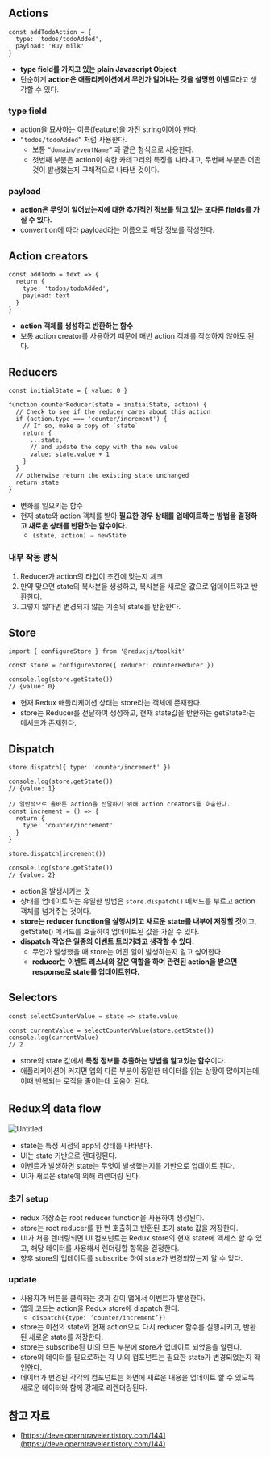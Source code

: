 ## Actions

```tsx
const addTodoAction = {
  type: 'todos/todoAdded',
  payload: 'Buy milk'
}
```

- **type field를 가지고 있는 plain Javascript Object**
- 단순하게 **action은 애플리케이션에서 무언가 일어나는 것을 설명한 이벤트**라고 생각할 수 있다.

### type field

- action을 묘사하는 이름(feature)을 가진 string이어야 한다.
- `“todos/todoAdded”` 처럼 사용한다.
    - 보통 `“domain/eventName”` 과 같은 형식으로 사용한다.
    - 첫번째 부분은 action이 속한 카테고리의 특징을 나타내고, 두번째 부분은 어떤 것이 발생했는지 구체적으로 나타낸 것이다.

### payload

- **action은 무엇이 일어났는지에 대한 추가적인 정보를 담고 있는 또다른 fields를 가질 수 있다.**
- convention에 따라 payload라는 이름으로 해당 정보를 작성한다.

## Action creators

```tsx
const addTodo = text => {
  return {
    type: 'todos/todoAdded',
    payload: text
  }
}
```

- **action 객체를 생성하고 반환하는 함수**
- 보통 action creator를 사용하기 때문에 매번 action 객체를 작성하지 않아도 된다.

## Reducers

```tsx
const initialState = { value: 0 }

function counterReducer(state = initialState, action) {
  // Check to see if the reducer cares about this action
  if (action.type === 'counter/increment') {
    // If so, make a copy of `state`
    return {
      ...state,
      // and update the copy with the new value
      value: state.value + 1
    }
  }
  // otherwise return the existing state unchanged
  return state
}
```

- 변화를 일으키는 함수
- 현재 state와 action 객체를 받아 **필요한 경우 상태를 업데이트하는 방법을 결정하고 새로운 상태를 반환하는 함수이다.**
    - `(state, action) ⇒ newState`

### 내부 작동 방식

1. Reducer가 action의 타입이 조건에 맞는지 체크
2. 만약 맞으면 state의 복사본을 생성하고, 복사본을 새로운 값으로 업데이트하고 반환한다.
3. 그렇지 않다면 변경되지 않는 기존의 state를 반환한다.

## Store

```tsx
import { configureStore } from '@reduxjs/toolkit'

const store = configureStore({ reducer: counterReducer })

console.log(store.getState())
// {value: 0}
```

- 현재 Redux 애플리케이션 상태는 store라는 객체에 존재한다.
- store는 Reducer를 전달하여 생성하고, 현재 state값을 반환하는 getState라는 메서드가 존재한다.

## Dispatch

```tsx
store.dispatch({ type: 'counter/increment' })

console.log(store.getState())
// {value: 1}

// 일반적으로 올바른 action을 전달하기 위해 action creators를 호출한다.
const increment = () => {
  return {
    type: 'counter/increment'
  }
}

store.dispatch(increment())

console.log(store.getState())
// {value: 2}
```

- action을 발생시키는 것
- 상태를 업데이트하는 유일한 방법은 `store.dispatch()` 메서드를 부르고 action 객체를 넘겨주는 것이다.
- **store는 reducer function을 실행시키고 새로운 state를 내부에 저장할 것**이고, getState() 메서드를 호출하여 업데이트된 값을 가질 수 있다.
- **dispatch 작업은 일종의 이벤트 트리거라고 생각할 수 있다.**
    - 무언가 발생했을 때 store는 어떤 일이 발생하는지 알고 싶어한다.
    - **reducer는 이벤트 리스너와 같은 역할을 하며 관련된 action을 받으면 response로 state를 업데이트한다.**

## Selectors

```tsx
const selectCounterValue = state => state.value

const currentValue = selectCounterValue(store.getState())
console.log(currentValue)
// 2
```

- store의 state 값에서 **특정 정보를 추출하는 방법을 알고있는 함수**이다.
- 애플리케이션이 커지면 앱의 다른 부분이 동일한 데이터를 읽는 상황이 많아지는데, 이때 반복되는 로직을 줄이는데 도움이 된다.

## Redux의 data flow

![Untitled](https://blog.kakaocdn.net/dn/48psc/btrnCPCtZcS/R3pLS0bXmZsbvVSimayeA1/img.gif)

- state는 특정 시점의 app의 상태를 나타낸다.
- UI는 state 기반으로 렌더링된다.
- 이벤트가 발생하면 state는 무엇이 발생했는지를 기반으로 업데이트 된다.
- UI가 새로운 state에 의해 리렌더링 된다.

### 초기 setup

- redux 저장소는 root reducer function을 사용하여 생성된다.
- store는 root reducer를 한 번 호출하고 반환된 초기 state 값을 저장한다.
- UI가 처음 렌더링되면 UI 컴포넌트는 Redux store의 현재 state에 액세스 할 수 있고, 해당 데이터를 사용해서 렌더링할 항목을 결정한다.
- 향후 store의 업데이트를 subscribe 하여 state가 변경되었는지 알 수 있다.

### update

- 사용자가 버튼을 클릭하는 것과 같이 앱에서 이벤트가 발생한다.
- 앱의 코드는 action을 Redux store에 dispatch 한다.
    - `dispatch({type: ‘counter/increment’})`
- store는 이전의 state와 현재 action으로 다시 reducer 함수를 실행시키고, 반환된 새로운 state를 저장한다.
- store는 subscribe된 UI의 모든 부분에 store가 업데이트 되었음을 알린다.
- store의 데이터를 필요로하는 각 UI의 컴포넌트는 필요한 state가 변경되었는지 확인한다.
- 데이터가 변경된 각각의 컴포넌트는 화면에 새로운 내용을 업데이트 할 수 있도록 새로운 데이터와 함께 강제로 리렌더링된다.

## 참고 자료

- [https://developerntraveler.tistory.com/144](https://developerntraveler.tistory.com/144)